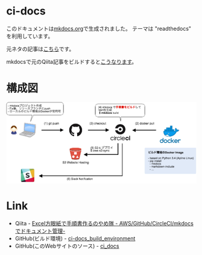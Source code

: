 # ci-docs
このドキュメントは[mkdocs.org](http://mkdocs.org)で生成されました。
テーマは "readthedocs" を利用しています。

元ネタの記事は[こちら](https://qiita.com/hassaku_63/items/83daf4dac111f0b5390f)です。


mkdocsで元のQiita記事をビルドすると[こうなります](20180225_qiita_blog.md)。

# 構成図
![fig](build-documentation.png)

# Link
- Qiita -  [Excel方眼紙で手順書作るのやめ隊 - AWS/GitHub/CircleCI/mkdocs でドキュメント管理- ](https://qiita.com/hassaku_63/items/83daf4dac111f0b5390f)
- GitHub(ビルド環境) - [ci-docs_build_environment](https://github.com/hassaku63/ci-docs_build_environment)
- GitHub(このWebサイトのソース) - [ci_docs](https://github.com/hassaku63/ci_docs)